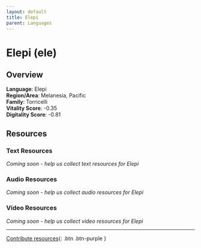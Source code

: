 ```yaml
---
layout: default
title: Elepi
parent: Languages
---
```


# Elepi (ele)

## Overview

**Language**: Elepi  
**Region/Area**: Melanesia, Pacific  
**Family**: Torricelli  
**Vitality Score**: -0.35  
**Digitality Score**: -0.81  

## Resources

### Text Resources
*Coming soon - help us collect text resources for Elepi*

### Audio Resources
*Coming soon - help us collect audio resources for Elepi*

### Video Resources
*Coming soon - help us collect video resources for Elepi*

---

[Contribute resources](https://fairtrain.github.io/){: .btn .btn-purple }
